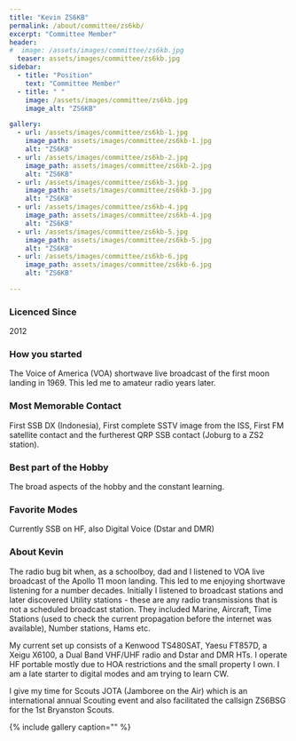 ```yaml
---
title: "Kevin ZS6KB"
permalink: /about/committee/zs6kb/
excerpt: "Committee Member"
header:
#  image: /assets/images/committee/zs6kb.jpg
  teaser: assets/images/committee/zs6kb.jpg
sidebar:
  - title: "Position"
    text: "Committee Member"
  - title: " "
    image: /assets/images/committee/zs6kb.jpg
    image_alt: "ZS6KB"

gallery:
  - url: /assets/images/committee/zs6kb-1.jpg
    image_path: assets/images/committee/zs6kb-1.jpg
    alt: "ZS6KB"
  - url: /assets/images/committee/zs6kb-2.jpg
    image_path: assets/images/committee/zs6kb-2.jpg
    alt: "ZS6KB"
  - url: /assets/images/committee/zs6kb-3.jpg
    image_path: assets/images/committee/zs6kb-3.jpg
    alt: "ZS6KB"
  - url: /assets/images/committee/zs6kb-4.jpg
    image_path: assets/images/committee/zs6kb-4.jpg
    alt: "ZS6KB"
  - url: /assets/images/committee/zs6kb-5.jpg
    image_path: assets/images/committee/zs6kb-5.jpg
    alt: "ZS6KB"
  - url: /assets/images/committee/zs6kb-6.jpg
    image_path: assets/images/committee/zs6kb-6.jpg
    alt: "ZS6KB"

---
```


### Licenced Since
2012

### How you started
The Voice of America (VOA) shortwave live broadcast of the first moon landing in 1969. This led me to amateur radio years later.

### Most Memorable Contact
First SSB DX (Indonesia), First complete SSTV image from the ISS, First FM satellite contact and the furtherest QRP SSB contact (Joburg to a ZS2 station).


### Best part of the Hobby
The broad aspects of the hobby and the constant learning.

### Favorite Modes
Currently SSB on HF, also Digital Voice (Dstar and DMR)

### About Kevin 
The radio bug bit when, as a schoolboy, dad and I listened to VOA live broadcast of the Apollo 11 moon landing. This led to me enjoying shortwave listening for a number decades. Initially I listened to broadcast stations and later discovered Utility stations - these are any radio transmissions that is not a scheduled broadcast station. They included Marine, Aircraft, Time Stations (used to check the current propagation before the internet was available), Number stations, Hams etc.

My current set up consists of a Kenwood TS480SAT, Yaesu FT857D, a Xeigu X6100, a Dual Band VHF/UHF radio and Dstar and DMR HTs. I operate HF portable mostly due to HOA restrictions and the small property I own. I am a late starter to digital modes and am trying to learn CW.

I give my time for Scouts JOTA (Jamboree on the Air) which is an international annual Scouting event and also facilitated the callsign ZS6BSG for the 1st Bryanston Scouts.

{% include gallery caption="" %}

